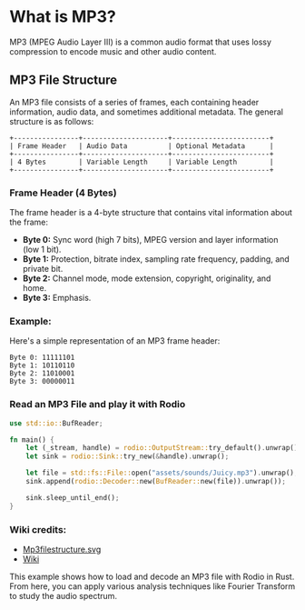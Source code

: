 # What is MP3?

MP3 (MPEG Audio Layer III) is a common audio format that uses lossy compression to encode music and other audio content.

## MP3 File Structure

An MP3 file consists of a series of frames, each containing header information, audio data, and sometimes additional metadata. The general structure is as follows:

```
+----------------+---------------------+------------------------+
| Frame Header   | Audio Data          | Optional Metadata      |
+----------------+---------------------+------------------------+
| 4 Bytes        | Variable Length     | Variable Length        |
+----------------+---------------------+------------------------+
```


### Frame Header (4 Bytes)

The frame header is a 4-byte structure that contains vital information about the frame:

- **Byte 0:** Sync word (high 7 bits), MPEG version and layer information (low 1 bit).
- **Byte 1:** Protection, bitrate index, sampling rate frequency, padding, and private bit.
- **Byte 2:** Channel mode, mode extension, copyright, originality, and home.
- **Byte 3:** Emphasis.

### Example:

Here's a simple representation of an MP3 frame header:

```
Byte 0: 11111101
Byte 1: 10110110
Byte 2: 11010001
Byte 3: 00000011
```

### Read an MP3 File and play it with Rodio

```rust
use std::io::BufReader;

fn main() {
    let (_stream, handle) = rodio::OutputStream::try_default().unwrap();
    let sink = rodio::Sink::try_new(&handle).unwrap();

    let file = std::fs::File::open("assets/sounds/Juicy.mp3").unwrap();
    sink.append(rodio::Decoder::new(BufReader::new(file)).unwrap());

    sink.sleep_until_end();
}
```

### Wiki credits:
- [Mp3filestructure.svg](https://en.wikipedia.org/wiki/MP3#/media/File:Mp3filestructure.svg)
- [Wiki](https://en.wikipedia.org/wiki/MP3)


This example shows how to load and decode an MP3 file with Rodio in Rust. From here, you can apply various analysis techniques like Fourier Transform to study the audio spectrum.


